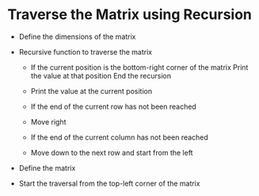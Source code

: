 # Traverse the Matrix using Recursion

- Define the dimensions of the matrix

- Recursive function to traverse the matrix

  - If the current position is the bottom-right corner of the matrix
    Print the value at that position
    End the recursion

  - Print the value at the current position

  - If the end of the current row has not been reached
  - Move right

  - If the end of the current column has not been reached
  - Move down to the next row and start from the left

- Define the matrix
- Start the traversal from the top-left corner of the matrix
